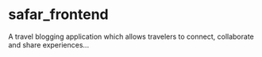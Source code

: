 # safar_frontend
A travel blogging application which allows travelers to connect, collaborate and share experiences...
